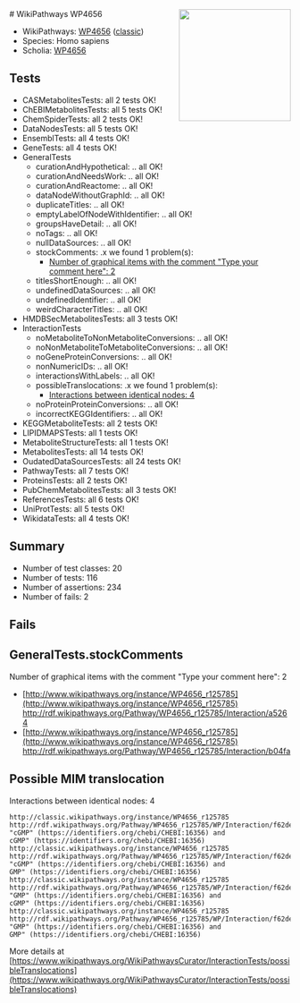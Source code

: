 <img style="float: right; width: 200px" src="https://upload.wikimedia.org/wikipedia/commons/thumb/8/83/Wplogo_with_text_500.png/640px-Wplogo_with_text_500.png" />
# WikiPathways WP4656

* WikiPathways: [WP4656](https://wikipathways.org/pathways/WP4656) ([classic](https://classic.wikipathways.org/instance/WP4656))
* Species: Homo sapiens
* Scholia: [WP4656](https://scholia.toolforge.org/wikipathways/WP4656)
## Tests
* CASMetabolitesTests: all 2 tests OK!
* ChEBIMetabolitesTests: all 5 tests OK!
* ChemSpiderTests: all 2 tests OK!
* DataNodesTests: all 5 tests OK!
* EnsemblTests: all 4 tests OK!
* GeneTests: all 4 tests OK!
* GeneralTests
    * curationAndHypothetical: .. all OK!
    * curationAndNeedsWork: .. all OK!
    * curationAndReactome: .. all OK!
    * dataNodeWithoutGraphId: .. all OK!
    * duplicateTitles: .. all OK!
    * emptyLabelOfNodeWithIdentifier: .. all OK!
    * groupsHaveDetail: .. all OK!
    * noTags: .. all OK!
    * nullDataSources: .. all OK!
    * stockComments: .x we found 1 problem(s):
        * [Number of graphical items with the comment "Type your comment here": 2](#6f4bfb2a)
    * titlesShortEnough: .. all OK!
    * undefinedDataSources: .. all OK!
    * undefinedIdentifier: .. all OK!
    * weirdCharacterTitles: .. all OK!
* HMDBSecMetabolitesTests: all 3 tests OK!
* InteractionTests
    * noMetaboliteToNonMetaboliteConversions: .. all OK!
    * noNonMetaboliteToMetaboliteConversions: .. all OK!
    * noGeneProteinConversions: .. all OK!
    * nonNumericIDs: .. all OK!
    * interactionsWithLabels: .. all OK!
    * possibleTranslocations: .x we found 1 problem(s):
        * [Interactions between identical nodes: 4](#1c118209)
    * noProteinProteinConversions: .. all OK!
    * incorrectKEGGIdentifiers: .. all OK!
* KEGGMetaboliteTests: all 2 tests OK!
* LIPIDMAPSTests: all 1 tests OK!
* MetaboliteStructureTests: all 1 tests OK!
* MetabolitesTests: all 14 tests OK!
* OudatedDataSourcesTests: all 24 tests OK!
* PathwayTests: all 7 tests OK!
* ProteinsTests: all 2 tests OK!
* PubChemMetabolitesTests: all 3 tests OK!
* ReferencesTests: all 6 tests OK!
* UniProtTests: all 5 tests OK!
* WikidataTests: all 4 tests OK!


## Summary

* Number of test classes: 20
* Number of tests: 116
* Number of assertions: 234
* Number of fails: 2

## Fails

<a name="6f4bfb2a" />

## GeneralTests.stockComments

Number of graphical items with the comment "Type your comment here": 2

* [http://www.wikipathways.org/instance/WP4656_r125785](http://www.wikipathways.org/instance/WP4656_r125785) http://rdf.wikipathways.org/Pathway/WP4656_r125785/Interaction/a5264
* [http://www.wikipathways.org/instance/WP4656_r125785](http://www.wikipathways.org/instance/WP4656_r125785) http://rdf.wikipathways.org/Pathway/WP4656_r125785/Interaction/b04fa


<a name="1c118209" />

## Possible MIM translocation

Interactions between identical nodes: 4
```
http://classic.wikipathways.org/instance/WP4656_r125785 http://rdf.wikipathways.org/Pathway/WP4656_r125785/WP/Interaction/f62de "cGMP" (https://identifiers.org/chebi/CHEBI:16356) and 
cGMP" (https://identifiers.org/chebi/CHEBI:16356)
http://classic.wikipathways.org/instance/WP4656_r125785 http://rdf.wikipathways.org/Pathway/WP4656_r125785/WP/Interaction/f62de "cGMP" (https://identifiers.org/chebi/CHEBI:16356) and 
GMP" (https://identifiers.org/chebi/CHEBI:16356)
http://classic.wikipathways.org/instance/WP4656_r125785 http://rdf.wikipathways.org/Pathway/WP4656_r125785/WP/Interaction/f62de "GMP" (https://identifiers.org/chebi/CHEBI:16356) and 
cGMP" (https://identifiers.org/chebi/CHEBI:16356)
http://classic.wikipathways.org/instance/WP4656_r125785 http://rdf.wikipathways.org/Pathway/WP4656_r125785/WP/Interaction/f62de "GMP" (https://identifiers.org/chebi/CHEBI:16356) and 
GMP" (https://identifiers.org/chebi/CHEBI:16356)
```

More details at [https://www.wikipathways.org/WikiPathwaysCurator/InteractionTests/possibleTranslocations](https://www.wikipathways.org/WikiPathwaysCurator/InteractionTests/possibleTranslocations)

